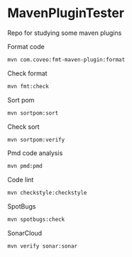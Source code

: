# MavenPluginTester
Repo for studying some maven plugins

Format code
```bash 
mvn com.coveo:fmt-maven-plugin:format
```
Check format
```bash
mvn fmt:check
```
Sort pom
```bash
mvn sortpom:sort
```
Check sort
```bash
mvn sortpom:verify
```
Pmd code analysis
```bash
mvn pmd:pmd
```
Code lint
```bash
mvn checkstyle:checkstyle
```
SpotBugs
```bash
mvn spotbugs:check
```
SonarCloud
```bash
mvn verify sonar:sonar
```
